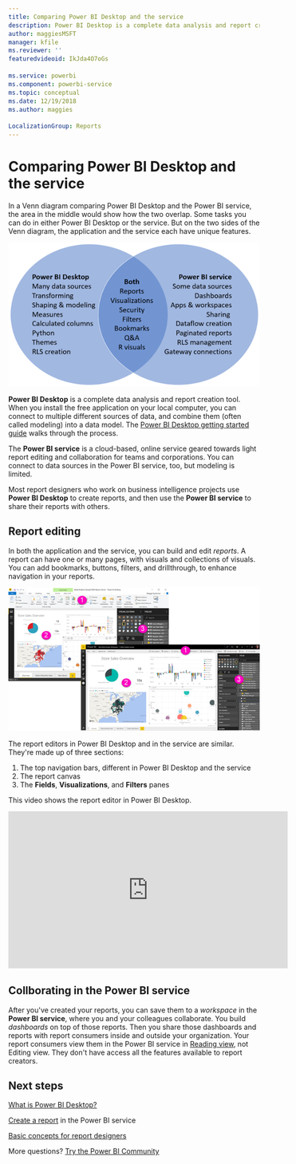 ```yaml
---
title: Comparing Power BI Desktop and the service
description: Power BI Desktop is a complete data analysis and report creation tool. The Power BI service is a cloud-based, online service geared towards light report editing and collaboration for teams and corporations.
author: maggiesMSFT
manager: kfile
ms.reviewer: ''
featuredvideoid: IkJda4O7oGs

ms.service: powerbi
ms.component: powerbi-service
ms.topic: conceptual
ms.date: 12/19/2018
ms.author: maggies

LocalizationGroup: Reports
---
```

# Comparing Power BI Desktop and the service

In a Venn diagram comparing Power BI Desktop and the Power BI service, the area in the middle would show how the two overlap. Some tasks you can do in either Power BI Desktop or the service. But on the two sides of the Venn diagram, the application and the service each have unique features.  

![Venn diagram of Power BI Desktop and service](media/service-service-vs-desktop/power-bi-venn-desktop-service.png)

**Power BI Desktop** is a complete data analysis and report creation tool. When you install the free application on your local computer, you can connect to multiple different sources of data, and combine them (often called modeling) into a data model. The [Power BI Desktop getting started guide](desktop-getting-started.md) walks through the process.

The **Power BI service** is a cloud-based, online service geared towards light report editing and collaboration for teams and corporations. You can connect to data sources in the Power BI service, too, but modeling is limited. 

Most report designers who work on business intelligence projects use **Power BI Desktop** to create reports, and then use the **Power BI service** to share their reports with others.

## Report editing

In both the application and the service, you can build and edit *reports*. A report can have one or many pages, with visuals and collections of visuals. You can add bookmarks, buttons, filters, and drillthrough, to enhance navigation in your reports.

![Editing a report in Power BI Desktop or in the service](media/service-service-vs-desktop/power-bi-editing-desktop-service.png)

The report editors in Power BI Desktop and in the service are similar. They're made up of three sections:  

1. The top navigation bars, different in Power BI Desktop and the service    
2. The report canvas     
3. The **Fields**, **Visualizations**, and **Filters** panes

This video shows the report editor in Power BI Desktop. 

<iframe width="560" height="315" src="https://www.youtube.com/embed/IkJda4O7oGs" frameborder="0" allowfullscreen></iframe>

## Collborating in the Power BI service

After you've created your reports, you can save them to a *workspace* in the **Power BI service**, where you and your colleagues collaborate. You build *dashboards* on top of those reports. Then you share those dashboards and reports with report consumers inside and outside your organization. Your report consumers view them in the Power BI service in [Reading view](consumer/end-user-reading-view.md), not Editing view. They don't have access all the features available to report creators. 

## Next steps

[What is Power BI Desktop?](desktop-what-is-desktop.md)

[Create a report](service-report-create-new.md) in the Power BI service

[Basic concepts for report designers](service-basic-concepts.md)

More questions? [Try the Power BI Community](http://community.powerbi.com/)

